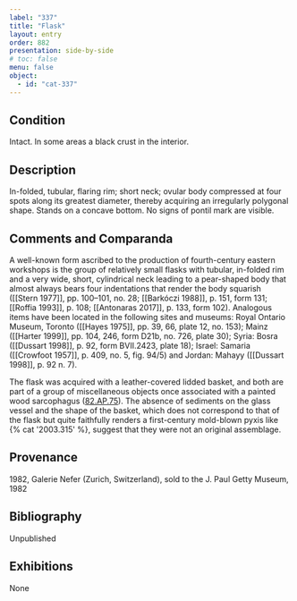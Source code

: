 ```yaml
---
label: "337"
title: "Flask"
layout: entry
order: 882
presentation: side-by-side
# toc: false
menu: false
object:
  - id: "cat-337"
---
```


## Condition

Intact. In some areas a black crust in the interior.

## Description

In-folded, tubular, flaring rim; short neck; ovular body compressed at four spots along its greatest diameter, thereby acquiring an irregularly polygonal shape. Stands on a concave bottom. No signs of pontil mark are visible.

## Comments and Comparanda

A well-known form ascribed to the production of fourth-century eastern workshops is the group of relatively small flasks with tubular, in-folded rim and a very wide, short, cylindrical neck leading to a pear-shaped body that almost always bears four indentations that render the body squarish ([[Stern 1977]], pp. 100–101, no. 28; [[Barkóczi 1988]], p. 151, form 131; [[Roffia 1993]], p. 108; [[Antonaras 2017]], p. 133, form 102). Analogous items have been located in the following sites and museums: Royal Ontario Museum, Toronto ([[Hayes 1975]], pp. 39, 66, plate 12, no. 153); Mainz ([[Harter 1999]], pp. 104, 246, form D21b, no. 726, plate 30); Syria: Bosra ([[Dussart 1998]], p. 92, form BVII.2423, plate 18); Israel: Samaria ([[Crowfoot 1957]], p. 409, no. 5, fig. 94/5) and Jordan: Mahayy ([[Dussart 1998]], p. 92 n. 7).

The flask was acquired with a leather-covered lidded basket, and both are part of a group of miscellaneous objects once associated with a painted wood sarcophagus ([82.AP.75](https://www.getty.edu/art/collection/object/105Z1T)). The absence of sediments on the glass vessel and the shape of the basket, which does not correspond to that of the flask but quite faithfully renders a first-century mold-blown pyxis like {% cat '2003.315' %}, suggest that they were not an original assemblage.

## Provenance

1982, Galerie Nefer (Zurich, Switzerland), sold to the J. Paul Getty Museum, 1982

## Bibliography

Unpublished

## Exhibitions

None